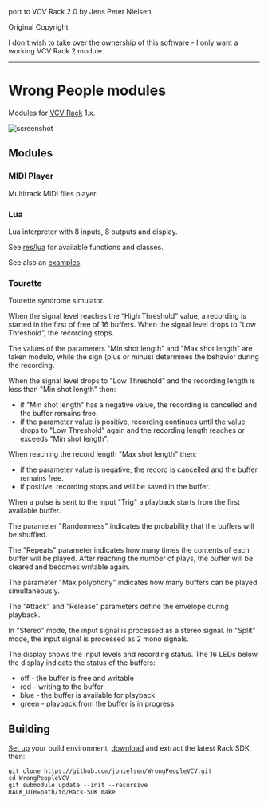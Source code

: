 port to VCV Rack 2.0 by Jens Peter Nielsen

Original Copyright

I don't wish to take over the ownership of this software - I only want a working VCV Rack 2 module.

<HR>

# Wrong People modules

Modules for [VCV Rack](https://vcvrack.com/) 1.x.

![screenshot](./screenshots/all.jpg)


## Modules


### MIDI Player

Multitrack MIDI files player.


### Lua

Lua interpreter with 8 inputs, 8 outputs and display.

See [res/lua](./res/lua/api.lua) for available functions and classes.

See also an [examples](./res/lua/examples).


### Tourette

Tourette syndrome simulator.

When the signal level reaches the “High Threshold” value, a recording is started in the first of free of 16 buffers.
When the signal level drops to “Low Threshold”, the recording stops.

The values of the parameters "Min shot length" and "Max shot length" are taken modulo, while the sign (plus or minus) determines the behavior during the recording.

When the signal level drops to "Low Threshold" and the recording length is less than "Min shot length" then:
* if "Min shot length" has a negative value, the recording is cancelled and the buffer remains free.
* if the parameter value is positive, recording continues until the value drops to "Low Threshold" again and the recording length reaches or exceeds "Min shot length".

When reaching the record length "Max shot length" then:
* if the parameter value is negative, the record is cancelled and the buffer remains free.
* if positive, recording stops and will be saved in the buffer.

When a pulse is sent to the input "Trig" a playback starts from the first available buffer.

The parameter "Randomness" indicates the probability that the buffers will be shuffled.

The "Repeats" parameter indicates how many times the contents of each buffer will be played.
After reaching the number of plays, the buffer will be cleared and becomes writable again.

The parameter "Max polyphony" indicates how many buffers can be played simultaneously.

The "Attack" and "Release" parameters define the envelope during playback.

In "Stereo" mode, the input signal is processed as a stereo signal.
In "Split" mode, the input signal is processed as 2 mono signals.

The display shows the input levels and recording status.
The 16 LEDs below the display indicate the status of the buffers:
* off - the buffer is free and writable
* red - writing to the buffer
* blue - the buffer is available for playback
* green - playback from the buffer is in progress



## Building

[Set up](https://vcvrack.com/manual/Building.html#setting-up-your-development-environment) your build environment, [download](https://vcvrack.com/downloads/) and extract the latest Rack SDK, then:

```
git clone https://github.com/jpnielsen/WrongPeopleVCV.git
cd WrongPeopleVCV
git submodule update --init --recursive
RACK_DIR=path/to/Rack-SDK make
```
